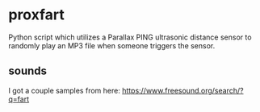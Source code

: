 # proxfart
Python script which utilizes a Parallax PING ultrasonic distance sensor to randomly play an MP3 file when someone triggers the sensor.

## sounds
I got a couple samples from here: https://www.freesound.org/search/?q=fart
